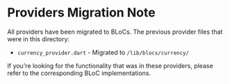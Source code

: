 # Providers Migration Note

All providers have been migrated to BLoCs. The previous provider files that were in this directory:

- `currency_provider.dart` - Migrated to `/lib/blocs/currency/`

If you're looking for the functionality that was in these providers, please refer to the corresponding BLoC implementations.
